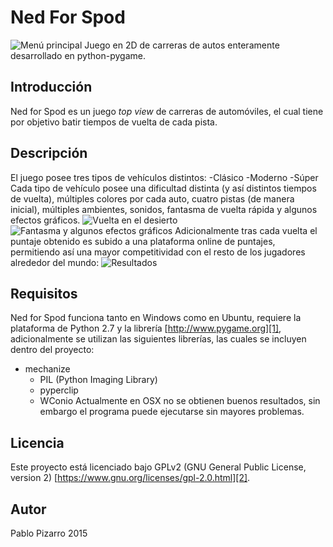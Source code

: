 # Ned For Spod
![][image-1]
Juego en 2D de carreras de autos enteramente desarrollado en python-pygame.

## Introducción
Ned for Spod es un juego _top view_ de carreras de automóviles, el cual tiene por objetivo batir tiempos de vuelta de cada pista.

## Descripción
El juego posee tres tipos de vehículos distintos:
-Clásico
-Moderno
-Súper
Cada tipo de vehículo posee una dificultad distinta (y así distintos tiempos de vuelta), múltiples colores por cada auto, cuatro pistas (de manera inicial), múltiples ambientes, sonidos, fantasma de vuelta rápida y algunos efectos gráficos.
![][image-2]
![][image-3]
Adicionalmente tras cada vuelta el puntaje obtenido es subido a una plataforma online de puntajes, permitiendo así una mayor competitividad con el resto de los jugadores alrededor del mundo:
![][image-4]

## Requisitos
Ned for Spod funciona tanto en Windows como en Ubuntu, requiere la plataforma de Python 2.7 y la librería [http://www.pygame.org][1], adicionalmente se utilizan las siguientes librerías, las cuales se incluyen dentro del proyecto:
- mechanize
	- PIL (Python Imaging Library)
	- pyperclip
	- WConio
	Actualmente en OSX no se obtienen buenos resultados, sin embargo el programa puede ejecutarse sin mayores problemas.

## Licencia
Este proyecto está licenciado bajo GPLv2 (GNU General Public License, version 2) [https://www.gnu.org/licenses/gpl-2.0.html][2].

## Autor
Pablo Pizarro
2015

[1]:	http://www.pygame.org/ "http://www.pygame.org"
[2]:	https://www.gnu.org/licenses/gpl-2.0.html

[image-1]:	https://raw.githubusercontent.com/ppizarror/ppizarror.github.io/master/resources/images/nfs-python/splash.png "Menú principal"
[image-2]:	https://raw.githubusercontent.com/ppizarror/ppizarror.github.io/master/resources/images/nfs-python/gameplay3.png "Vuelta en el desierto"
[image-3]:	https://raw.githubusercontent.com/ppizarror/ppizarror.github.io/master/resources/images/nfs-python/gameplay1.png "Fantasma y algunos efectos gráficos"
[image-4]:	https://raw.githubusercontent.com/ppizarror/ppizarror.github.io/master/resources/images/nfs-python/results.png "Resultados"